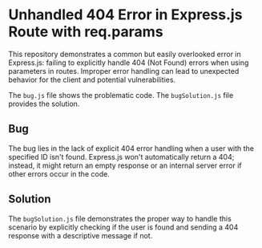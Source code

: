 # Unhandled 404 Error in Express.js Route with req.params

This repository demonstrates a common but easily overlooked error in Express.js: failing to explicitly handle 404 (Not Found) errors when using parameters in routes.  Improper error handling can lead to unexpected behavior for the client and potential vulnerabilities.

The `bug.js` file shows the problematic code. The `bugSolution.js` file provides the solution.

## Bug
The bug lies in the lack of explicit 404 error handling when a user with the specified ID isn't found.  Express.js won't automatically return a 404; instead, it might return an empty response or an internal server error if other errors occur in the code. 

## Solution
The `bugSolution.js` file demonstrates the proper way to handle this scenario by explicitly checking if the user is found and sending a 404 response with a descriptive message if not.